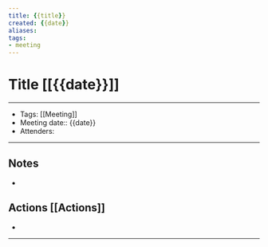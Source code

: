 ```yaml
---
title: {{title}}
created: {{date}}
aliases:
tags:
- meeting
---
```

# Title [[{{date}}]]
- --------------------------------------------------
- Tags: [[Meeting]] 
- Meeting date:: {{date}}
- Attenders:
- --------------------------------------------------
## Notes
- 
## Actions [[Actions]]
- 
- --------------------------------------------------